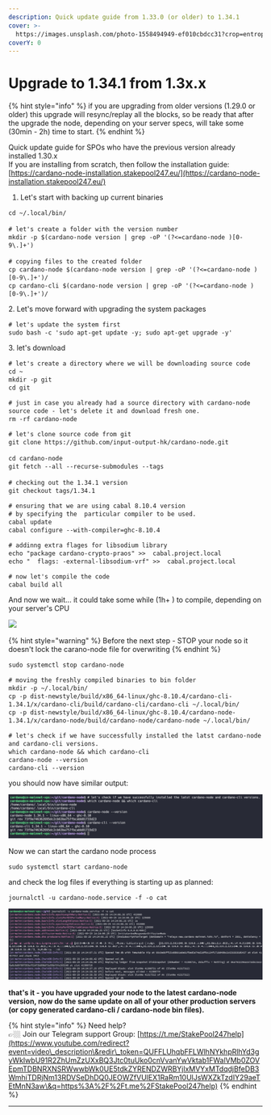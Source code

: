 ```yaml
---
description: Quick update guide from 1.33.0 (or older) to 1.34.1
cover: >-
  https://images.unsplash.com/photo-1558494949-ef010cbdcc31?crop=entropy&cs=srgb&fm=jpg&ixid=MnwxOTcwMjR8MHwxfHNlYXJjaHwxfHxzZXJ2ZXJ8ZW58MHx8fHwxNjQ2MTM5ODI1&ixlib=rb-1.2.1&q=85
coverY: 0
---
```


# Upgrade to 1.34.1 from 1.3x.x

{% hint style="info" %}
if you are upgrading from older versions (1.29.0 or older) this upgrade will resync/replay all the blocks, so be ready that after the upgrade the node, depending on your server specs, will take some (30min - 2h) time to start.
{% endhint %}

Quick update guide for SPOs who have the previous version already installed  1.30.x\
If you are  installing from scratch, then follow the installation guide: [https://cardano-node-installation.stakepool247.eu/](https://cardano-node-installation.stakepool247.eu/)

1. Let's start with backing up current binaries

```
cd ~/.local/bin/

# let's create a folder with the version number
mkdir -p $(cardano-node version | grep -oP '(?<=cardano-node )[0-9\.]+')

# copying files to the created folder
cp cardano-node $(cardano-node version | grep -oP '(?<=cardano-node )[0-9\.]+')/
cp cardano-cli $(cardano-node version | grep -oP '(?<=cardano-node )[0-9\.]+')/
```

2\. Let's move forward with upgrading the system packages

```
# let's update the system first
sudo bash -c 'sudo apt-get update -y; sudo apt-get upgrade -y'
```

3\. let's download&#x20;

```
# let's create a directory where we will be downloading source code
cd ~
mkdir -p git
cd git
```

```
# just in case you already had a source directory with cardano-node source code - let's delete it and download fresh one.
rm -rf cardano-node
```

```
# let's clone source code from git
git clone https://github.com/input-output-hk/cardano-node.git

cd cardano-node
git fetch --all --recurse-submodules --tags

# checking out the 1.34.1 version
git checkout tags/1.34.1

```

```
# ensuring that we are using cabal 8.10.4 version 
# by specifying the  particular compiler to be used.
cabal update
cabal configure --with-compiler=ghc-8.10.4
```

```
# addinng extra flages for libsodium library
echo "package cardano-crypto-praos" >>  cabal.project.local
echo "  flags: -external-libsodium-vrf" >>  cabal.project.local
```

```
# now let's compile the code
cabal build all
```

And now we wait...  it could take some while (1h+ ) to compile, depending on your server's CPU&#x20;

![](https://media3.giphy.com/media/2uwZ4xi75JhxZYeyQB/giphy.gif?cid=ecf05e47cuuc11ypr2nr7rd48wieckoimcj9018ykxtsr6nc\&rid=giphy.gif\&ct=g)

{% hint style="warning" %}
Before the next step -  STOP your node so it doesn't lock the carano-node file for overwriting
{% endhint %}

```
sudo systemctl stop cardano-node
```

```
# moving the freshly compiled binaries to bin folder 
mkdir -p ~/.local/bin/
cp -p dist-newstyle/build/x86_64-linux/ghc-8.10.4/cardano-cli-1.34.1/x/cardano-cli/build/cardano-cli/cardano-cli ~/.local/bin/
cp -p dist-newstyle/build/x86_64-linux/ghc-8.10.4/cardano-node-1.34.1/x/cardano-node/build/cardano-node/cardano-node ~/.local/bin/
```

```
# let's check if we have successfully installed the latst cardano-node and cardano-cli versions.
which cardano-node && which cardano-cli
cardano-node --version
cardano-cli --version
```

you should now have similar output:

![](<../.gitbook/assets/CleanShot 2022-03-11 at 15.29.09@2x.png>)

Now we can start the cardano node process

```
sudo systemctl start cardano-node
```

and check the log files if everything is starting up as planned:

```
journalctl -u cardano-node.service -f -o cat
```

![](<../.gitbook/assets/CleanShot 2021-09-29 at 17.24.47@2x.png>)

**that's it - you have upgraded your node to the latest cardano-node version, now do the same update on all of your other production servers (or copy generated cardano-cli / cardano-node bin files).**

{% hint style="info" %}
Need help?\
👉🏼 Join our Telegram support Group: [https://t.me/StakePool247help](https://www.youtube.com/redirect?event=video\_description\&redir\_token=QUFFLUhqbFFLWlhNYkhpRlhYd3gyWkIwbU91R2ZhUmZzUXxBQ3Jtc0tuUko0cnVvanYwVktab1FWalVMb0ZOVEpmTDBNRXNSRWwwbWk0UE5tdkZYRENDZWRBYjlxMVYxMTdqdjBfeDB3WmhiTDRjNm13RDVSeDhDQ0JEOWZfVUlEX1RaRm10UlJsWXZkTzdIY29aeTEtMnN3aw\&q=https%3A%2F%2Ft.me%2FStakePool247help)
{% endhint %}

****
